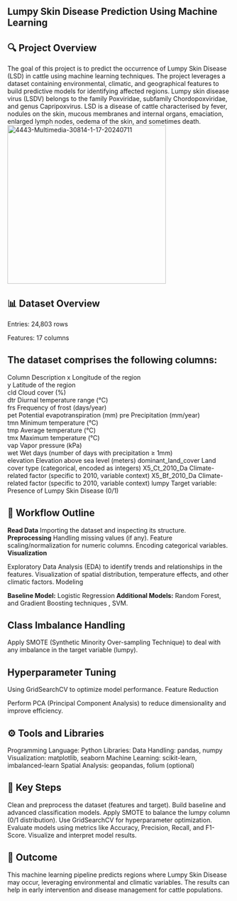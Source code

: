 ## Lumpy Skin Disease Prediction Using Machine Learning
## 🔍 Project Overview
The goal of this project is to predict the occurrence of Lumpy Skin Disease (LSD) in cattle using machine learning techniques. The project leverages a dataset containing environmental, climatic, and geographical features to build predictive models for identifying affected regions.
Lumpy skin disease virus (LSDV) belongs to the family Poxviridae, subfamily Chordopoxviridae, and genus Capripoxvirus. LSD is a disease of cattle characterised by fever, nodules on the skin, mucous membranes and internal organs, emaciation, enlarged lymph nodes, oedema of the skin, and sometimes death.
  <img width="357" alt="4443-Multimedia-30814-1-17-20240711" src="https://github.com/user-attachments/assets/73b5ff02-b5ab-4974-a18c-ad01542c9220" /> 
  
## 📊 Dataset Overview
Entries: 24,803 rows

Features: 17 columns

## The dataset comprises the following columns:

Column  	Description	
x	        Longitude of the region	 
y	        Latitude of the region	
cld	      Cloud cover (%)	
dtr	      Diurnal temperature range (°C)	
frs	      Frequency of frost (days/year)	
pet	      Potential evapotranspiration (mm)	
pre      	Precipitation (mm/year)	 
tmn       Minimum temperature (°C)	
tmp	      Average temperature (°C)	
tmx	      Maximum temperature (°C)	
vap     	Vapor pressure (kPa)	
wet       Wet days (number of days with precipitation ≥ 1mm)	
elevation	 Elevation above sea level (meters)	
dominant_land_cover	Land cover type (categorical, encoded as integers)
X5_Ct_2010_Da	Climate-related factor (specific to 2010, variable context)	
X5_Bf_2010_Da	Climate-related factor (specific to 2010, variable context)	
lumpy	Target variable:  Presence of Lumpy Skin Disease (0/1)	

## 📂 Workflow Outline
**Read Data**
Importing the dataset and inspecting its structure.
**Preprocessing**
Handling missing values (if any).
Feature scaling/normalization for numeric columns.
Encoding categorical variables.
**Visualization**

Exploratory Data Analysis (EDA) to identify trends and relationships in the features.
Visualization of spatial distribution, temperature effects, and other climatic factors.
Modeling

**Baseline Model:** Logistic Regression 
**Additional Models:**  Random Forest, and Gradient Boosting techniques , SVM.
## Class Imbalance Handling

Apply SMOTE (Synthetic Minority Over-sampling Technique) to deal with any imbalance in the target variable (lumpy).
## Hyperparameter Tuning

Using GridSearchCV to optimize model performance.
Feature Reduction

Perform PCA (Principal Component Analysis) to reduce dimensionality and improve efficiency.
## ⚙️ Tools and Libraries
Programming Language: Python
Libraries:
Data Handling: pandas, numpy
Visualization: matplotlib, seaborn
Machine Learning: scikit-learn, imbalanced-learn
Spatial Analysis: geopandas, folium (optional)

## 🔑 Key Steps
Clean and preprocess the dataset (features and target).
Build baseline and advanced classification models.
Apply SMOTE to balance the lumpy column (0/1 distribution).
Use GridSearchCV for hyperparameter optimization.
Evaluate models using metrics like Accuracy, Precision, Recall, and F1-Score.
Visualize and interpret model results.
## 🎯 Outcome
This machine learning pipeline predicts regions where Lumpy Skin Disease may occur, leveraging environmental and climatic variables. The results can help in early intervention and disease management for cattle populations.

